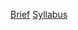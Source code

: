 [Brief](https://umich.instructure.com/courses/571515/files/folder/Week-00?preview=28880826)
[Syllabus](https://umich.instructure.com/courses/571515/files/folder/Week-00?preview=28884138)

